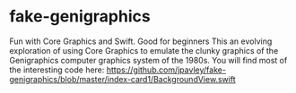 # fake-genigraphics
Fun with Core Graphics and Swift. Good for beginners
This an evolving exploration of using Core Graphics to emulate the clunky graphics of the Genigraphics computer graphics
system of the 1980s. 
You will find most of the interesting code here: https://github.com/jpavley/fake-genigraphics/blob/master/index-card1/BackgroundView.swift
